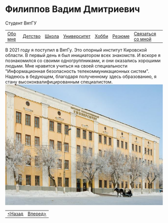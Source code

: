 <!DOCTYPE html>
<html lang="ru">
    <head>
        <meta charset="UTF-8">
        <title>Университет</title>
        <link rel="stylesheet" href="oformlenie.css">
        <link rel="stylesheet" href="foto.css">
    </head>
    <body>
        <div class="bac">
            <h1 class="zagolovok">Филиппов Вадим Дмитриевич</h1>
            <p class="mini">Студент ВятГУ</p>
            <div class="container2">
                <table class="tabliza">
                    <tr>
                        <td><a href="./index.md" class="silka">Обо мне</a></td>
                        <td><a href="./detstvo.md" class="silka">Детство</a></td>
                        <td><a href="./school.md" class="silka">Школа</a></td>
                        <td><a href="./university.md" class="silka">Университет</a></td>
                        <td><a href="./hobbi.md" class="silka">Хобби</a></td>
                        <td><a href="./resume.md" class="silka">Резюме</a></td>
                        <td><a href="./svayz.md" class="silka">Связаться со мной</a></td>
                    </tr>
                </table>
                <div class="text">
                    В 2021 году я поступил в ВятГу.
					Это опорный институт Кировской области. В первый день я был инициатором всех знакомств.
					И вскоре я познакомился со своими одногруппниками, и они оказались хорошими людьми.
					Мне нравится учиться на своей специальности "Информационная безопасность телекоммуникационных систем".
					Надеюсь в бедующем, благодаря полученному здесь образованию, я стану высококвалифицированным специалистом.
                </div>
                <div class="foto"><img src="2_koropus_zima.jpg" class="vuz-foto" alt="Фото"></div>
                <table class="tabliza2">
                    <tr>
                        <td ><a href="./school.md" class="silka2"> &lt;Назад </a></td>
                        <td ><a href="./hobbi.md" class="silka2">Вперед&gt;</a></td>
                    </tr>
                </table>
            </div>
        </div>
      </body>
</html>
